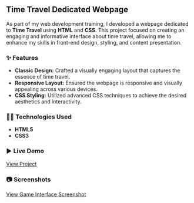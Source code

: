## Time Travel Dedicated Webpage

As part of my web development training, I developed a webpage dedicated to **Time Travel** using **HTML** and **CSS**. This project focused on creating an engaging and informative interface about time travel, allowing me to enhance my skills in front-end design, styling, and content presentation.

### ✨ Features

- **Classic Design:** Crafted a visually engaging layout that captures the essence of time travel.
- **Responsive Layout:** Ensured the webpage is responsive and visually appealing across various devices.
- **CSS Styling:** Utilized advanced CSS techniques to achieve the desired aesthetics and interactivity.

### 🧑‍💻 Technologies Used

- **HTML5**
- **CSS3**

### ▶️ Live Demo

[View Project](https://inna-shchokina.github.io/time-machine/) 

### 📷 Screenshots

<a href="https://github.com/inna-shchokina/Paper-rock-scissors/blob/master/Screen_Paper-rock-scissors/Screen_Paper-rock-scissors_big.jpg?raw=true" target="_blank">View Game Interface Screenshot</a>  
